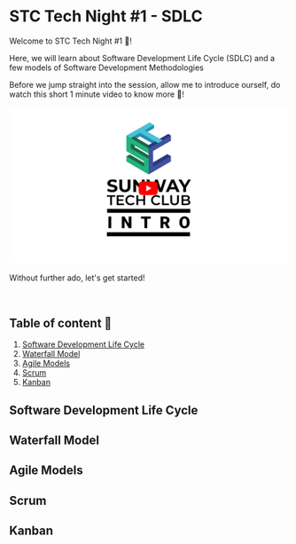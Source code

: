 # STC Tech Night #1 - SDLC

Welcome to STC Tech Night #1 🥳!

Here, we will learn about Software Development Life Cycle (SDLC) and a few models of Software Development Methodologies
 
Before we jump straight into the session, allow me to introduce ourself, do watch this short 1 minute video to know more 🎇!

[![intro video](/assets/banner.png)](https://www.youtube.com/watch?v=aBNvCoJP-ag)

Without further ado, let's get started!

<br>

## Table of content 📄

1. [Software Development Life Cycle](#sdlc)
2. [Waterfall Model](#waterfall)
3. [Agile Models](#agile)
4. [Scrum](#scrum)
5. [Kanban](#kanban)

## Software Development Life Cycle <a name="sdlc"/>

## Waterfall Model <a name="waterfall"/>

## Agile Models <a name="agile"/>

## Scrum <a name="scrum"/>

## Kanban <a name="kanban"/>
